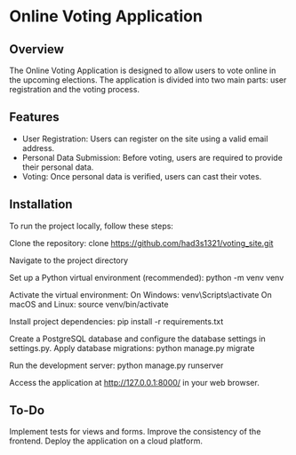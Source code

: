 # Online Voting Application

## Overview
The Online Voting Application is designed to allow users to vote online in the upcoming elections. The application is divided into two main parts: user registration and the voting process.

## Features
- User Registration: Users can register on the site using a valid email address.
- Personal Data Submission: Before voting, users are required to provide their personal data.
- Voting: Once personal data is verified, users can cast their votes.

## Installation
To run the project locally, follow these steps:

Clone the repository:
clone https://github.com/had3s1321/voting_site.git

Navigate to the project directory

Set up a Python virtual environment (recommended):
python -m venv venv

Activate the virtual environment:
On Windows:
venv\Scripts\activate
On macOS and Linux:
source venv/bin/activate

Install project dependencies:
pip install -r requirements.txt

Create a PostgreSQL database and configure the database settings in settings.py.
Apply database migrations:
python manage.py migrate

Run the development server:
python manage.py runserver

Access the application at http://127.0.0.1:8000/ in your web browser.



## To-Do
Implement tests for views and forms.
Improve the consistency of the frontend.
Deploy the application on a cloud platform.

